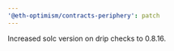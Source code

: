 ```yaml
---
'@eth-optimism/contracts-periphery': patch
---
```


Increased solc version on drip checks to 0.8.16.
